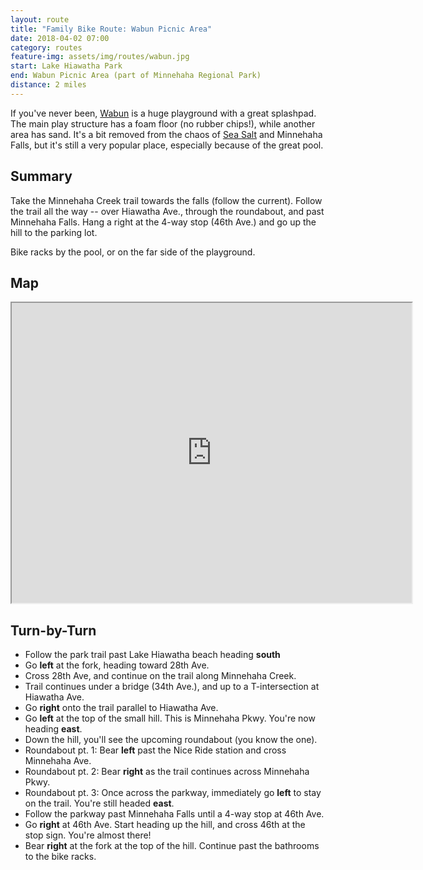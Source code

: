 ```yaml
---
layout: route
title: "Family Bike Route: Wabun Picnic Area"
date: 2018-04-02 07:00
category: routes
feature-img: assets/img/routes/wabun.jpg
start: Lake Hiawatha Park
end: Wabun Picnic Area (part of Minnehaha Regional Park)
distance: 2 miles
---
```

If you've never been, [Wabun](https://www.familyfuntwincities.com/family-fun-idea-wabun-park-picnic-area-wading-pool-in-minneapolis/) is a huge playground with a great splashpad. The main play structure has a foam floor (no rubber chips!), while another area has sand. It's a bit removed from the chaos of [Sea Salt](https://seasalteatery.wordpress.com/) and Minnehaha Falls, but it's still a very popular place, especially because of the great pool.

## Summary
Take the Minnehaha Creek trail towards the falls (follow the current). Follow the trail all the way -- over Hiawatha Ave., through the roundabout, and past Minnehaha Falls. Hang a right at the 4-way stop (46th Ave.) and go up the hill to the parking lot.

Bike racks by the pool, or on the far side of the playground.

## Map
<iframe src="https://www.google.com/maps/d/embed?mid=1FStljBjZvhnqmKk5LGbdMHl7t34" width="640" height="480"></iframe>

## Turn-by-Turn
* Follow the park trail past Lake Hiawatha beach heading **south**
* Go **left** at the fork, heading toward 28th Ave.
* Cross 28th Ave, and continue on the trail along Minnehaha Creek.
* Trail continues under a bridge (34th Ave.), and up to a T-intersection at Hiawatha Ave.
* Go **right** onto the trail parallel to Hiawatha Ave.
* Go **left** at the top of the small hill. This is Minnehaha Pkwy. You're now heading **east**.
* Down the hill, you'll see the upcoming roundabout (you know the one).
* Roundabout pt. 1: Bear **left** past the Nice Ride station and cross Minnehaha Ave.
* Roundabout pt. 2: Bear **right** as the trail continues across Minnehaha Pkwy.
* Roundabout pt. 3: Once across the parkway, immediately go **left** to stay on the trail. You're still headed **east**.
* Follow the parkway past Minnehaha Falls until a 4-way stop at 46th Ave.
* Go **right** at 46th Ave. Start heading up the hill, and cross 46th at the stop sign. You're almost there!
* Bear **right** at the fork at the top of the hill. Continue past the bathrooms to the bike racks.
